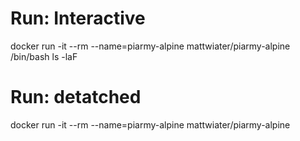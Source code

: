 # Run: Interactive
docker run -it --rm --name=piarmy-alpine mattwiater/piarmy-alpine /bin/bash
ls -laF

# Run: detatched
docker run -it --rm --name=piarmy-alpine mattwiater/piarmy-alpine